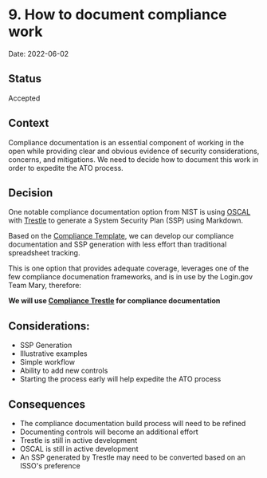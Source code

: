# 9. How to document compliance work

Date: 2022-06-02

## Status

Accepted

## Context

Compliance documentation is an essential component of working in the open while providing clear and obvious evidence of security considerations, concerns, and mitigations.  We need to decide how to document this work in order to expedite the ATO process.

## Decision

One notable compliance documentation option from NIST is using [OSCAL](https://pages.nist.gov/OSCAL/) with [Trestle](https://github.com/IBM/compliance-trestle) to generate a System Security Plan (SSP) using Markdown. 

Based on the [Compliance Template](https://github.com/GSA-TTS/compliance-template), we can develop our compliance documentation and SSP generation with less effort than traditional spreadsheet tracking.

This is one option that provides adequate coverage, leverages one of the few compliance documenation frameworks, and is in use by the Login.gov Team Mary, therefore:

**We will use [Compliance Trestle](https://github.com/IBM/compliance-trestle) for compliance documentation**

## Considerations:

* SSP Generation
* Illustrative examples
* Simple workflow
* Ability to add new controls
* Starting the process early will help expedite the ATO process

## Consequences

* The compliance documentation build process will need to be refined
* Documenting controls will become an additional effort
* Trestle is still in active development
* OSCAL is still in active development
* An SSP generated by Trestle may need to be converted based on an ISSO's preference